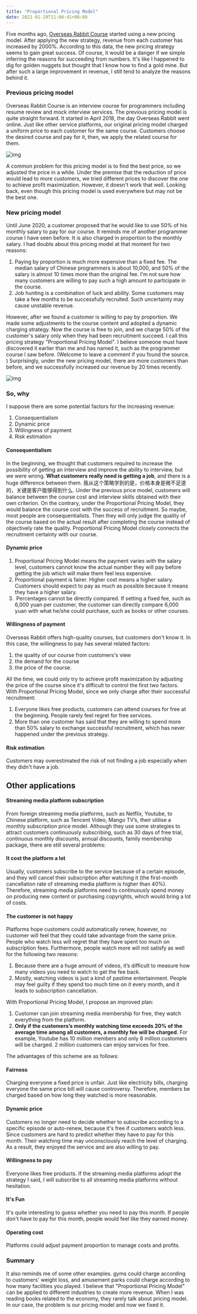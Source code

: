 ```yaml
---
title: "Proportional Pricing Model"
date: 2021-01-29T11:00:41+08:00
---
```


Five months ago, [Overseas Rabbit Course](https://osjobs.net/co/) started using a new pricing model. After applying the new strategy, revenue from each customer has increased by 2000%. According to this data, the new pricing strategy seems to gain great success. Of course, it would be a danger if we simple inferring the reasons for succeeding from numbers. It's like I happened to dig for golden nuggets but thought that I know how to find a gold mine. But after such a large improvement in revenue, I still tend to analyze the reasons behind it.

<!--more-->

### Previous pricing model

Overseas Rabbit Course is an interview course for programmers including resume review and mock interview services. The previous pricing model is quite straight forward. It started in April 2018, the day Overseas Rabbit went online. Just like other service platforms, our original pricing model charged a uniform price to each customer for the same course. Customers choose the desired course and pay for it, then, we apply the related course for them. 

![img](https://cdn.jsdelivr.net/gh/OSJobs/osjobs-info@master/assets/imgs/old%20price.png)

A common problem for this pricing model is to find the best price, so we adjusted the price in a while. Under the premise that the reduction of price would lead to more customers, we tried different prices to discover the one to achieve profit maximization. However, it doesn't work that well. Looking back, even though this pricing model is used everywhere but may not be the best one. 


### New pricing model

Until June 2020, a customer proposed that he would like to use 50% of his monthly salary to pay for our course. It reminds me of another programmer course I have seen before. It is also charged in proportion to the monthly salary. I had doubts about this pricing model at that moment for two reasons: 

1. Paying by proportion is much more expensive than a fixed fee. The median salary of Chinese programmers is about 10,000, and 50% of the salary is almost 10 times more than the original fee. I'm not sure how many customers are willing to pay such a high amount to participate in the course. 
2. Job hunting is a combination of luck and ability. Some customers may take a few months to be successfully recruited. Such uncertainty may cause unstable revenue. 

However, after we found a customer is willing to pay by proportion. We made some adjustments to the course content and adopted a dynamic charging strategy. Now the course is free to join, and we charge 50% of the customer's salary only when they had been recruitment succeed. I call this pricing strategy "Proportional Pricing Model". I believe someone must have discovered it earlier than me and has named it, such as the programmer course I saw before. (Welcome to leave a comment if you found the source. ) Surprisingly, under the new pricing model, there are more customers than before, and we successfully increased our revenue by 20 times recently.

![img](https://cdn.jsdelivr.net/gh/OSJobs/osjobs-info@master/assets/imgs/new%20price.png)

### So, why

I suppose there are some potential factors for the increasing revenue:

1. Consequentialism
2. Dynamic price
3. Willingness of payment
4. Risk estimation

#### Consequentialism
In the beginning, we thought that customers required to increase the possibility of getting an interview and improve the ability to interview, but we were wrong. **What customers really need is getting a job**, and there is a huge difference between them. 我从这个策略学到的是，价格本身是微不足道的，关键是客户能够得到什么. Under the previous price model, customers will balance between the course cost and interview skills obtained with their own criterion. On the contrary, under the Proportional Pricing Model, they would balance the course cost with the success of recruitment. So maybe, most people are consequentialists. Then they will only judge the quality of the course based on the actual result after completing the course instead of objectively rate the quality. Proportional Pricing Model closely connects the recruitment certainty with our course.

#### Dynamic price
1. Proportional Pricing Model means the payment varies with the salary level, customers cannot know the actual number they will pay before getting the job which will make them feel less expensive.
2. Proportional payment is fairer. Higher cost means a higher salary. Customers should expect to pay as much as possible because it means they have a higher salary.
3.  Percentages cannot be directly compared. If setting a fixed fee, such as 6,000 yuan per customer, the customer can directly compare 6,000 yuan with what he/she could purchase, such as books or other courses. 

#### Willingness of payment
Overseas Rabbit offers high-quality courses, but customers don't know it. In this case, the willingness to pay has several related factors: 

1. the quality of our course from customers's view
2. the demand for the course 
3. the price of the course. 

All the time, we could only try to achieve profit maximization by adjusting the price of the course since it's difficult to control the first two factors. With Proportional Pricing Model, since we only charge after their successful recruitment:

1. Everyone likes free products, customers can attend courses for free at the beginning. People rarely feel regret for free services. 
2. More than one customer has said that they are willing to spend more than 50% salary to exchange successful recruitment, which has never happened under the previous strategy. 

#### Risk estimation
Customers may overestimated the risk of not finding a job especially when they didn't have a job. 


## Other applications

#### Streaming media platform subscription

From foreign streaming media platforms, such as Netflix, Youtube, to Chinese platform, such as Tencent Video, Mango TV’s, their utilise a monthly subscription price model. Although they use some strategies to attract customers continuously subscribing, such as 30 days of free trial, continuous monthly discounts, annual discounts, family membership package, there are still several problems:

#### It cost the platform a lot
Usually, customers subscribe to the service because of a certain episode, and they will cancel their subscription after watching it (the first-month cancellation rate of streaming media platform is higher than 40%). Therefore, streaming media platforms need to continuously spend money on producing new content or purchasing copyrights, which would bring a lot of costs.

#### The customer is not happy
Platforms hope customers could automatically renew, however, no customer will feel that they could take advantage from the same price. People who watch less will regret that they have spent too much on subscription fees. Furthermore, people watch more will not satisfy as well for the following two reasons: 

1. Because there are a huge amount of videos, it’s difficult to measure how many videos you need to watch to get the fee back. 
2. Mostly, watching videos is just a kind of pastime entertainment. People may feel guilty if they spend too much time on it every month, and it leads to subscription cancellation.

With Proportional Pricing Model, I propose an improved plan:

1. Customer can join streaming media membership for free, they watch everything from the platform. 
2. **Only if the customers’s monthly watching time exceeds 20% of the average time among all customers, a monthly fee will be charged**. For example, Youtube has 10 million members and only 8 million customers will be charged. 2 million customers can enjoy services for free. 

The advantages of this scheme are as follows:

#### Fairness
Charging everyone a fixed price is unfair. Just like electricity bills, charging everyone the same price bill will cause controversy. Therefore, members be charged based on how long they watched is more reasonable.

#### Dynamic price
Customers no longer need to decide whether to subscribe according to a specific episode or auto-renew, because it's free if customers watch less. Since customers are hard to predict whether they have to pay for this month. Their watching time may unconsciously reach the level of charging. As a result, they enjoyed the service and are also willing to pay.

#### Willingness to pay
Everyone likes free products. If the streaming media platforms adopt the strategy I said, I will subscribe to all streaming media platforms without hesitation.

#### It's Fun
It's quite interesting to guess whether you need to pay this month. If people don't have to pay for this month, people would feel like they earned money.

#### Operating cost
Platforms could adjust payment proportion to manage costs and profits.

### Summary
It also reminds me of some other examples. gyms could charge according to customers' weight loss, and amusement parks could charge according to how many facilities you played. I believe that "Proportional Pricing Model" can be applied to different industries to create more revenue. When I was reading books related to the economy, they rarely talk about pricing model. In our case, the problem is our pricing model and now we fixed it.
